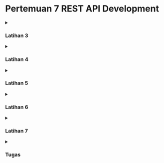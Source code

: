 # Pertemuan 7 REST API Development

<details>
<summary>

### Latihan 3 </summary>
Latihan 3 berisikan pembangunan sistem CRUD menggunakan Java dengan konsep REST API. Jika kita menjalan main class dari file itu maka kode ini akan berjalan, namun tidak memiliki tampilan apa apa, maka dari itu kita perlu menggunakan Postman untuk menguji coba API tersebut
</details>

<details>
<summary>

### Latihan 4 </summary>
Latihan 4 merupakan hasil dari pengujian API menggunakan Postman, berikut merupakan pengujian dari masing masing fungsi yakni:

#### GET All Books:
![GET All Books](screenshot/lat4-get-all.png)

#### GET Book ID = 1
![GET Book by ID](screenshot/lat4-get-1.png)

#### POST Book
![POST Book](screenshot/lat4-post.png)

#### PUT Book ID = 1
![PUT Book](screenshot/lat4-put-1.png)

#### DELETE Book ID = 1
![DELETE Book](screenshot/lat4-delete-1.png)
</details>

<details>
<summary>

### Latihan 5 </summary>
Latihan 5 merupakan kelanjutan dari latihan 3 dan 4 dimana kali ini kita dapat melihat interface secara langsung, jadi apa yang kita ubah pada REST API menggunakan Postman akan dapat dilihat di tampilan ini. Akan tetapi, kita tidak dapat menambah, menghapus, mengubah atau melakukan apapun pada tampilan ini dan perlu menjalankan ulang programnya untuk melihat perubahan yang telah dilakukan

#### Tampilan tanpa data
![GUI Awal](screenshot/lat5-gui-before.png)

#### Data ditambah di dalam Postman
![Data di Postman](screenshot/lat5-get-all-postman.png)

#### Tampilan setelah menambahkan data dengan Postman
![GUI setelah Postman](screenshot/lat5-gui-after.png)

</details>

<details>
<summary>

### Latihan 6 </summary>
Pada Latihan 6, telah ditambahkan fitur baru yaitu refresh, maka dari itu kita tidak perlu menjalankan ulang jika ada terjadi perubahan dalam API. Hal ini dimungkinkan oleh function loadDataFromAPI(). Function itulah yang memungkinkan kita untuk me-refresh data API jika ada perubahan

#### Tampilan sebelum di refresh
![Sebelum di refresh](screenshot/lat6-gui-pre-refresh.png)

#### Tampilan setelah di refresh
![Setelah di refresh](screenshot/lat6-gui-post-refresh.png)

</details>

<details>
<summary>

### Latihan 7 </summary>
Pada Latihan 7, kita akan coba membuat antarmuka untuk menambahkan data menggunakan API yang telah dibuat di LibraryApp.java nya. Kodenya dapat dilihat di src/main/java/com/pbo2/latihan7

Pada Latihan 7, ditambahkan fitur baru yaitu Add Book dimana kita dapat menambahkan data yang ada di Rest API menggunakan tampilan yang ada tanpa menggunakan Postman, selain itu ada 2 kolom baru untuk menambah Judul Buku dan Author

#### Sebelum Menambah Data
![Latihan 7 - Sebelum](screenshot/lat7-gui-before.png)

#### Proses Penambahan Data
![Latihan 7 - Menambahkan Data](screenshot/lat7-gui-adding.png)

#### Hasil Penambahan
![Latihan 7 - Setelah](screenshot/lat7-gui-after.png)

</details>

<details>
<summary>

### Tugas </summary>
Pada bagian Tugas, ditambahkan 2 fitur terakhir yakni Delete dan Edit, dengan ditambahkannya 2 fungsi ini kita dapat melakukan GET, POST, PUT, dan DELETE, melalui tampilan tanpa menggunakan Postman 

#### 🔼 Menambahkan Data
##### Tampilan Form Input  
![Tugas - Adding](screenshot/tugas-adding.png)

##### Hasil Output setelah Submit  
![Tugas - Adding Output](screenshot/tugas-adding-output.png)

#### Mengedit Data
##### Tampilan Sebelum Edit  
![Tugas - Editing](screenshot/tugas-editing.png)

##### Tampilan Setelah Edit  
![Tugas - Editing After](screenshot/tugas-editing-after.png)

#### Menghapus Data
##### Konfirmasi Penghapusan  
![Tugas - Deleting Confirmation](screenshot/tugas-deleting-confirmation.png)

##### Notifikasi Berhasil Dihapus  
![Tugas - Deleting Success](screenshot/tugas-deleting-success.png)

##### Tampilan Setelah Data Dihapus  
![Tugas - Deleting After](screenshot/tugas-deleting-after.png)